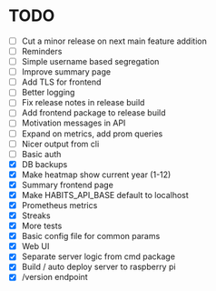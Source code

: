 # TODO
- [ ] Cut a minor release on next main feature addition
- [ ] Reminders
- [ ] Simple username based segregation
- [ ] Improve summary page
- [ ] Add TLS for frontend
- [ ] Better logging
- [ ] Fix release notes in release build
- [ ] Add frontend package to release build
- [ ] Motivation messages in API
- [ ] Expand on metrics, add prom queries
- [ ] Nicer output from cli
- [ ] Basic auth
- [X] DB backups
- [X] Make heatmap show current year (1-12)
- [X] Summary frontend page
- [X] Make HABITS_API_BASE default to localhost
- [X] Prometheus metrics
- [X] Streaks
- [X] More tests
- [X] Basic config file for common params
- [X] Web UI
- [X] Separate server logic from cmd package
- [X] Build / auto deploy server to raspberry pi
- [X] /version endpoint
